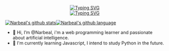 <p align="center"> 
  <a href="https://github.com/Narbeal"><img src="https://readme-typing-svg.demolab.com?font=Fira+Code&weight=300&size=25&pause=1003&color=B403C3&repeat=false&width=435&lines=Hello%2C+my+name+is+Narbeal." alt="Typing SVG" /></a>
  <br>
   <a href="https://github.com/Narbeal"><img src="https://readme-typing-svg.demolab.com?font=Fira+Code&weight=300&pause=1003&color=43C300&width=435&lines=+%E2%A0%80%E2%A0%80Developer+%2F+Student+%2F+Athlete" alt="Typing SVG" /></a> 
  <br>
</p>

<a href="https://github.com/anuraghazra/github-readme-stats"><img align="center" src="https://github-readme-stats.vercel.app/api?username=Narbeal&show_icons=true&include_all_commits=true&theme=merko&hide_border=true" alt="Narbeal's github stats" /></a><a href="https://github.com/Narbeal/github-readme-stats"><img align="center" src="https://github-readme-stats.vercel.app/api/top-langs/?username=Narbeal&layout=compact&theme=merko&hide_border=true" alt="Narbeal's github language" /></a>




- 👋 Hi, I’m @Narbeal, i'm a web programming learner and passionate about artificial intelligence.
- 🌱 I'm currently learning Javascript, I intend to study Python in the future.

<!---
Narbeal/Narbeal is a ✨ special ✨ repository because its `README.md` (this file) appears on your GitHub profile.
You can click the Preview link to take a look at your changes.
--->
